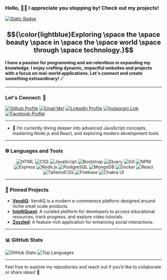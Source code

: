 ### Hello, 👋🏻 I appreciate you stopping by! Check out my projects!

[![Static Badge](https://img.shields.io/badge/Zachary-IVIonsters_Designs-teal)](https://ivionstersdesigns.netlify.app/)

## $${\color{lightblue}Exploring \space the \space beauty \space in \space the \space world \space through \space technology.}$$ 

#### I have a passion for programming and am relentless in expanding my knowledge. I enjoy crafting dynamic, impactful websites and projects with a focus on real-world applications. Let's connect and create something extraordinary! ☄

---

### Let's Connect: 📱
<a href="https://github.com/IVIonsters"><img alt="Github Profile" src="https://img.shields.io/badge/github-%23121011.svg?style=for-the-badge&logo=github&logoColor=white"></a>
<a href="mailto:zacharypolof@gmail.com"><img alt="Email Me!" src="https://img.shields.io/badge/Gmail-D14836?style=for-the-badge&logo=gmail&logoColor=white"></a>
<a href="https://www.linkedin.com/in/zacharypolof/"><img alt="LinkedIn Profile" src="https://img.shields.io/badge/linkedin-%230077B5.svg?style=for-the-badge&logo=linkedin&logoColor=white"></a>
<a href="https://www.instagram.com/zpolof/"><img alt="Instagram Link" src="https://img.shields.io/badge/Instagram-%23E4405F.svg?style=for-the-badge&logo=Instagram&logoColor=white"></a>
<a href="https://www.facebook.com/zachary.polof"><img alt="Facebook Profile" src="https://img.shields.io/badge/Facebook-%231877F2.svg?style=for-the-badge&logo=Facebook&logoColor=white"></a>

---

- 📖 I’m currently diving deeper into advanced JavaScript concepts, mastering Node.js and React, and exploring modern development tools.

---

### 🌐 Languages and Tools

<div align="center">
  <img alt="HTML" src="https://img.shields.io/badge/HTML5-ffffff?style=for-the-badge&logo=html5&logoColor=E34F26">
  <img alt="CSS" src="https://img.shields.io/badge/CSS3-ffffff?style=for-the-badge&logo=css3&logoColor=1572B6">
  <img alt="JavaScript" src="https://img.shields.io/badge/JavaScript-ffffff?style=for-the-badge&logo=javascript&logoColor=F7DF1E">
  <img alt="Bootstrap" src="https://img.shields.io/badge/Bootstrap-ffffff?style=for-the-badge&logo=bootstrap&logoColor=7952B3">
  <img alt="jQuery" src="https://img.shields.io/badge/jQuery-ffffff?style=for-the-badge&logo=jquery&logoColor=0769AD">
  <img alt="Git" src="https://img.shields.io/badge/Git-ffffff?style=for-the-badge&logo=git&logoColor=F05032">
  <img alt="NPM" src="https://img.shields.io/badge/NPM-ffffff?style=for-the-badge&logo=npm&logoColor=CB3837">
  <img alt="Express" src="https://img.shields.io/badge/Express-ffffff?style=for-the-badge&logo=express&logoColor=000000">
  <img alt="Node.js" src="https://img.shields.io/badge/Node.js-ffffff?style=for-the-badge&logo=node.js&logoColor=339933">
  <img alt="PostgreSQL" src="https://img.shields.io/badge/PostgreSQL-ffffff?style=for-the-badge&logo=postgresql&logoColor=336791">
  <img alt="MongoDB" src="https://img.shields.io/badge/MongoDB-ffffff?style=for-the-badge&logo=mongodb&logoColor=47A248">
  <img alt="Docker" src="https://img.shields.io/badge/Docker-ffffff?style=for-the-badge&logo=docker&logoColor=2496ED">
  <img alt="React" src="https://img.shields.io/badge/React-ffffff?style=for-the-badge&logo=react&logoColor=61DAFB">
  <img alt="TailwindCSS" src="https://img.shields.io/badge/TailwindCSS-ffffff?style=for-the-badge&logo=tailwindcss&logoColor=38B2AC">
  <img alt="Firebase" src="https://img.shields.io/badge/Firebase-ffffff?style=for-the-badge&logo=firebase&logoColor=FFCA28">
  <img alt="Chakra UI" src="https://img.shields.io/badge/Chakra_UI-ffffff?style=for-the-badge&logo=chakraui&logoColor=319795">
</div>




---

### 📌 Pinned Projects
- [**VendiQ**](https://github.com/IVIonsters/VendiQ): VendiQ is a modern e-commerece platform designed around niche small scale products.
- [**IntelliQuest**](https://github.com/IVIonsters/IntelliQuest): A curated platform for developers to access educational resources, track progress, and explore video tutorials.
- [**Zozzled**](https://github.com/IVIonsters/Zozzled): A feature-rich application for enhancing social interactions.

---

### 📊 GitHub Stats
![GitHub Stats](https://github-readme-stats.vercel.app/api?username=IVIonsters&show_icons=true&theme=radical)
![Top Languages](https://github-readme-stats.vercel.app/api/top-langs/?username=IVIonsters&layout=compact&theme=radical)

---

Feel free to explore my repositories and reach out if you’d like to collaborate or share ideas! 🚀




